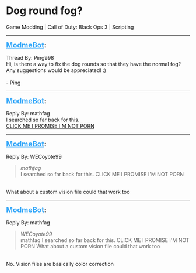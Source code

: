 # Dog round fog?
Game Modding | Call of Duty: Black Ops 3 | Scripting

---
<strong style="font-size: 1.4em;"><span style="text-decoration: underline;text-decoration-color: #34a7f9;"><span style="color:#34a7f9;">ModmeBot</span></span>:</strong>

<p>Thread By: Ping998<br />Hi, is there a way to fix the dog rounds so that they have the normal fog? Any suggestions would be appreciated! :)<br /> <br />- Ping</p>

---
<strong style="font-size: 1.4em;"><span style="text-decoration: underline;text-decoration-color: #34a7f9;"><span style="color:#34a7f9;">ModmeBot</span></span>:</strong>

<p>Reply By: mathfag<br />I searched so far back for this.<br /><a href="http://aviacreations.com/modme/index.php?view=topic&tid=887">CLICK ME I PROMISE I&#39;M NOT PORN</a></p>

---
<strong style="font-size: 1.4em;"><span style="text-decoration: underline;text-decoration-color: #34a7f9;"><span style="color:#34a7f9;">ModmeBot</span></span>:</strong>

<p>Reply By: WECoyote99<br /><blockquote><em>mathfag</em><br />I searched so far back for this. CLICK ME I PROMISE I&#39;M NOT PORN</blockquote><br /> What about a custom vision file could that work too</p>

---
<strong style="font-size: 1.4em;"><span style="text-decoration: underline;text-decoration-color: #34a7f9;"><span style="color:#34a7f9;">ModmeBot</span></span>:</strong>

<p>Reply By: mathfag<br /><blockquote><em>WECoyote99</em><br />mathfag I searched so far back for this. CLICK ME I PROMISE I&#39;M NOT PORN  What about a custom vision file could that work too</blockquote><br /> No. Vision files are basically color correction</p>
